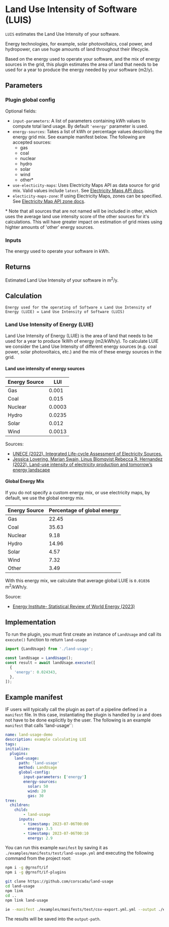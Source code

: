 # Land Use Intensity of Software (LUIS)

`LUIS` estimates the Land Use Intensity of your software.

Energy technologies, for example, solar photovoltaics, coal power, and hydropower, can use huge amounts of land throughout their lifecycle.

Based on the energy used to operate your software, and the mix of energy sources in the grid, this plugin estimates the area of land that needs to be used for a year to produce the energy needed by your software (m2/y).

## Parameters

### Plugin global config

Optional fields:

- `input-parameters`: A list of parameters containing kWh values to compute total land usage.
 By default `'energy'` parameter is used.
- `energy-sources`: Takes a list of kWh or percentage values describing the energy grid mix. See example manifest below. The following are accepted sources:
  - gas
  - coal
  - nuclear
  - hydro
  - solar
  - wind
  - other*
- `use-electicity-maps`: Uses Electricity Maps API as data source for grid mix. Valid values include `latest`. See [Electricity Maps API docs](https://static.electricitymaps.com/api/docs/index.html).
- `electicity-maps-zone`: If using Electricity Maps, zones can be specified. See [Electricity Map API zone docs](https://static.electricitymaps.com/api/docs/index.html#zones).

\* Note that all sources that are not named will be included in other, which uses the average land use intensity score of the other sources for it's calculations. This will have greater impact on estimation of grid mixes using highter amounts of 'other' energy sources.

### Inputs

The energy used to operate your software in kWh.

## Returns

Estimated Land Use Intensity of your software in m<sup>2</sup>/y.

## Calculation
```pseudocode
Energy used for the operating of Software x Land Use Intensity of Energy (LUIE) = Land Use Intensity of Software (LUIS)
```
### Land Use Intensity of Energy (LUIE)

Land Use Intensity of Energy (LUIE) is the area of land that needs to be used for a year to produce 1kWh of energy (m2/kWh/y). To calculate LUIE we consider the Land Use Intensity of different energy sources (e.g. coal power, solar photovoltaics, etc.) and the mix of these energy sources in the grid. 

#### Land use intensity of energy sources

| Energy Source | LUI      |
|---------------|----------|
| Gas           | 0.001    |
| Coal          | 0.015    |
| Nuclear       | 0.0003   |
| Hydro         | 0.0235   |
| Solar         | 0.012    |
| Wind          | 0.0013   |

Sources: 
- [UNECE (2022). Integrated Life-cycle Assessment
of Electricity Sources.](https://unece.org/sites/default/files/2022-04/LCA_3_FINAL%20March%202022.pdf)
- [Jessica Lovering, Marian Swain, Linus Blomqvist,Rebecca R. Hernandez (2022). Land-use intensity of electricity production and tomorrow’s energy landscape](https://journals.plos.org/plosone/article?id=10.1371/journal.pone.0270155#sec004)

#### Global Energy Mix
If you do not specify a custom energy mix, or use electricity maps, by default, we use the global energy mix.

| Energy Source | Percentage of global energy |
|---------------|-----------------------------|
| Gas           | 22.45                       |
| Coal          | 35.63                       |
| Nuclear       | 9.18                        |
| Hydro         | 14.96                       |
| Solar         | 4.57                        |
| Wind          | 7.32                        |
| Other         | 3.49                        |

With this energy mix, we calculate that average global LUIE is `0.01036` m<sup>2</sup>/kWh/y.

Source:
- [Energy Institute- Statistical Review of World Energy (2023)](https://www.energyinst.org/statistical-review)


## Implementation

To run the plugin, you must first create an instance of `LandUsage` and call its `execute()` function to return `land-usage`

```typescript
import {LandUsage} from './land-usage';

const landUsage = LandUsage();
const result = await landUsage.execute([
  {
    'energy': 0.024343,
  },
]);
```

## Example manifest

IF users will typically call the plugin as part of a pipeline defined in a `manifest`
file. In this case, instantiating the plugin is handled by
`ie` and does not have to be done explicitly by the user.
The following is an example `manifest` that calls 'land-usage'`:

```yaml
name: land-usage-demo
description: example calculating LUI
tags:
initialize:
  plugins:
    land-usage:
      path: 'land-usage'
      method: LandUsage
      global-config:
        input-parameters: ['energy']
        energy-sources:
          solar: 50
          wind: 20
          gas: 30
tree:
  children:
    child:
        - land-usage
      inputs:
        - timestamp: 2023-07-06T00:00
          energy: 3.5
        - timestamp: 2023-07-06T00:10
          energy: 2.9
```

You can run this example `manifest` by saving it as `./examples/manifests/test/land-usage.yml` and executing the following command from the project root:

```sh
npm i -g @grnsft/if
npm i -g @grnsft/if-plugins

git clone https://github.com/corscada/land-usage
cd land-usage
npm link
cd ..
npm link land-usage

ie --manifest ./examples/manifests/test/csv-export.yml.yml --output ./examples/outputs/csv-export.yml.yml
```

The results will be saved into the `output-path`.
